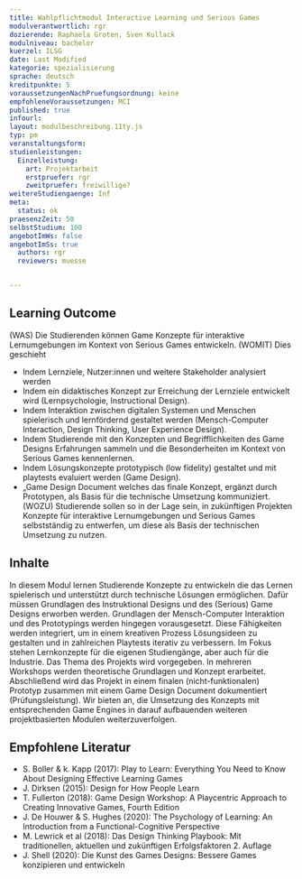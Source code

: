 ```yaml
---
title: Wahlpflichtmodul Interactive Learning und Serious Games
modulverantwortlich: rgr
dozierende: Raphaela Groten, Sven Kullack
modulniveau: bachelor
kuerzel: ILSG
date: Last Modified 
kategorie: spezialisierung
sprache: deutsch
kreditpunkte: 5
voraussetzungenNachPruefungsordnung: keine
empfohleneVoraussetzungen: MCI
published: true
infourl: 
layout: modulbeschreibung.11ty.js
typ: pm
veranstaltungsform: 
studienleistungen:
  Einzelleistung:
    art: Projektarbeit
    erstpruefer: rgr
    zweitpruefer: freiwillige?
weitereStudiengaenge: Inf
meta:
  status: ok
praesenzZeit: 50
selbstStudium: 100
angebotImWs: false
angebotImSs: true 
  authors: rgr
  reviewers: muesse


---
```

## Learning Outcome

(WAS) Die Studierenden können Game Konzepte für interaktive Lernumgebungen im Kontext von Serious Games entwickeln. 
(WOMIT) Dies geschieht
- Indem Lernziele, Nutzer:innen und weitere Stakeholder analysiert werden
- Indem ein didaktisches Konzept zur Erreichung der Lernziele entwickelt wird (Lernpsychologie, Instructional Design).
- Indem Interaktion zwischen digitalen Systemen und Menschen spielerisch und lernfördernd gestaltet werden (Mensch-Computer Interaction, Design Thinking, User Experience Design).
- Indem Studierende mit den Konzepten und Begrifflichkeiten des Game Designs Erfahrungen sammeln und die Besonderheiten im Kontext von Serious Games kennenlernen.
- Indem Lösungskonzepte prototypisch (low fidelity) gestaltet und mit playtests evaluiert werden (Game Design).
- „Game Design Document welches das finale Konzept, ergänzt durch Prototypen, als Basis für die technische Umsetzung kommuniziert. 
(WOZU) Studierende sollen so in der Lage sein, in zukünftigen Projekten Konzepte für interaktive Lernumgebungen und Serious Games selbstständig zu entwerfen, um diese als Basis der technischen Umsetzung zu nutzen.


## Inhalte
In diesem Modul lernen Studierende Konzepte zu entwickeln die das Lernen spielerisch und unterstützt durch technische Lösungen ermöglichen. Dafür müssen Grundlagen des Instruktional Designs und des (Serious) Game Designs erworben werden. Grundlagen der Mensch-Computer Interaktion und des Prototypings werden hingegen vorausgesetzt. Diese Fähigkeiten werden integriert, um in einem kreativen Prozess Lösungsideen zu gestalten und in zahlreichen Playtests iterativ zu verbessern. Im Fokus stehen Lernkonzepte für die eigenen Studiengänge, aber auch für die Industrie. Das Thema des Projekts wird vorgegeben. In mehreren Workshops werden theoretische Grundlagen und Konzept erarbeitet. Abschließend wird das Projekt in einem finalen (nicht-funktionalen) Prototyp zusammen mit einem Game Design Document dokumentiert (Prüfungsleistung).
Wir bieten an, die Umsetzung des Konzepts mit entsprechenden Game Engines in darauf aufbauenden weiteren projektbasierten Modulen weiterzuverfolgen. 


## Empfohlene Literatur
- S. Boller & k. Kapp (2017): Play to Learn: Everything You Need to Know About Designing Effective Learning Games 
- J. Dirksen (2015): Design for How People Learn
- T. Fullerton (2018): Game Design Workshop: A Playcentric Approach to Creating Innovative Games, Fourth Edition
-	J. De Houwer & S. Hughes (2020): The Psychology of Learning: An Introduction from a Functional-Cognitive Perspective
-	M. Lewrick et al (2018): Das Design Thinking Playbook: Mit traditionellen, aktuellen und zukünftigen Erfolgsfaktoren 2. Auflage
-	J. Shell (2020): Die Kunst des Games Designs: Bessere Games konzipieren und entwickeln

